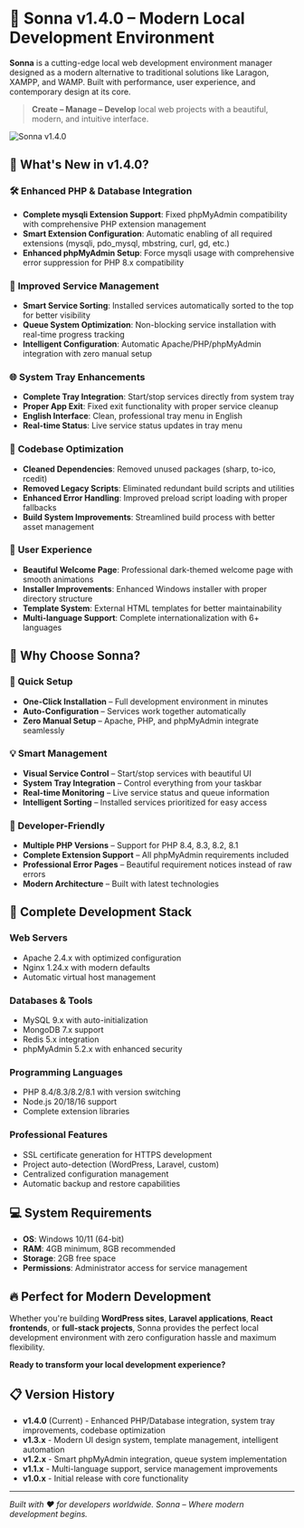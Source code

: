 # 🧰 Sonna v1.4.0 – Modern Local Development Environment

**Sonna** is a cutting-edge local web development environment manager designed as a modern alternative to traditional solutions like Laragon, XAMPP, and WAMP. Built with performance, user experience, and contemporary design at its core.

> **Create – Manage – Develop** local web projects with a beautiful, modern, and intuitive interface.

![Sonna v1.4.0](https://ik.imagekit.io/0lpnflx37/images/Sonna/Screenshot%202025-06-25%20192857.png)

## 🚀 What's New in v1.4.0?

### 🛠️ **Enhanced PHP & Database Integration**
- **Complete mysqli Extension Support**: Fixed phpMyAdmin compatibility with comprehensive PHP extension management
- **Smart Extension Configuration**: Automatic enabling of all required extensions (mysqli, pdo_mysql, mbstring, curl, gd, etc.)
- **Enhanced phpMyAdmin Setup**: Force mysqli usage with comprehensive error suppression for PHP 8.x compatibility

### 🎯 **Improved Service Management**
- **Smart Service Sorting**: Installed services automatically sorted to the top for better visibility
- **Queue System Optimization**: Non-blocking service installation with real-time progress tracking
- **Intelligent Configuration**: Automatic Apache/PHP/phpMyAdmin integration with zero manual setup

### 🌐 **System Tray Enhancements**
- **Complete Tray Integration**: Start/stop services directly from system tray
- **Proper App Exit**: Fixed exit functionality with proper service cleanup
- **English Interface**: Clean, professional tray menu in English
- **Real-time Status**: Live service status updates in tray menu

### 🧹 **Codebase Optimization**
- **Cleaned Dependencies**: Removed unused packages (sharp, to-ico, rcedit)
- **Removed Legacy Scripts**: Eliminated redundant build scripts and utilities
- **Enhanced Error Handling**: Improved preload script loading with proper fallbacks
- **Build System Improvements**: Streamlined build process with better asset management

### 🎨 **User Experience**
- **Beautiful Welcome Page**: Professional dark-themed welcome page with smooth animations
- **Installer Improvements**: Enhanced Windows installer with proper directory structure
- **Template System**: External HTML templates for better maintainability
- **Multi-language Support**: Complete internationalization with 6+ languages

## 🎯 Why Choose Sonna?

### **🚀 Quick Setup**
- **One-Click Installation** – Full development environment in minutes
- **Auto-Configuration** – Services work together automatically
- **Zero Manual Setup** – Apache, PHP, and phpMyAdmin integrate seamlessly

### **💡 Smart Management**
- **Visual Service Control** – Start/stop services with beautiful UI
- **System Tray Integration** – Control everything from your taskbar
- **Real-time Monitoring** – Live service status and queue information
- **Intelligent Sorting** – Installed services prioritized for easy access

### **🔧 Developer-Friendly**
- **Multiple PHP Versions** – Support for PHP 8.4, 8.3, 8.2, 8.1
- **Complete Extension Support** – All phpMyAdmin requirements included
- **Professional Error Pages** – Beautiful requirement notices instead of raw errors
- **Modern Architecture** – Built with latest technologies

## 🌟 Complete Development Stack

### **Web Servers**
- Apache 2.4.x with optimized configuration
- Nginx 1.24.x with modern defaults
- Automatic virtual host management

### **Databases & Tools**
- MySQL 9.x with auto-initialization
- MongoDB 7.x support
- Redis 5.x integration
- phpMyAdmin 5.2.x with enhanced security

### **Programming Languages**
- PHP 8.4/8.3/8.2/8.1 with version switching
- Node.js 20/18/16 support
- Complete extension libraries

### **Professional Features**
- SSL certificate generation for HTTPS development
- Project auto-detection (WordPress, Laravel, custom)
- Centralized configuration management
- Automatic backup and restore capabilities

## 💻 System Requirements

- **OS**: Windows 10/11 (64-bit)
- **RAM**: 4GB minimum, 8GB recommended
- **Storage**: 2GB free space
- **Permissions**: Administrator access for service management

## 🔥 Perfect for Modern Development

Whether you're building **WordPress sites**, **Laravel applications**, **React frontends**, or **full-stack projects**, Sonna provides the perfect local development environment with zero configuration hassle and maximum flexibility.

**Ready to transform your local development experience?**

## 📋 Version History

- **v1.4.0** (Current) - Enhanced PHP/Database integration, system tray improvements, codebase optimization
- **v1.3.x** - Modern UI design system, template management, intelligent automation
- **v1.2.x** - Smart phpMyAdmin integration, queue system implementation
- **v1.1.x** - Multi-language support, service management improvements
- **v1.0.x** - Initial release with core functionality

---

*Built with ❤️ for developers worldwide. Sonna – Where modern development begins.*